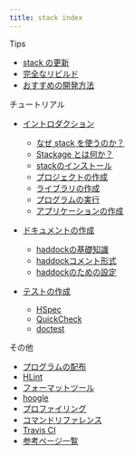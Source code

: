```yaml
---
title: stack index
---
```


Tips

* [stack の更新](/stack/tips/stack-upgrade.html)
* [完全なリビルド](/stack/tips/full-rebuild.html)
* [おすすめの開発方法](/stack/tips/recommend-dev.html)

チュートリアル

* [イントロダクション](/stack/intro/)
  * [なぜ stack を使うのか？](/stack/intro/why-stack.html)
  * [Stackage とは何か？](/stack/intro/stackage.html)
  * [stackのインストール](/stack/intro/stack-install.html)
  * [プロジェクトの作成](/stack/intro/create-prj.html)
  * [ライブラリの作成](/stack/intro/create-lib.html)
  * [プログラムの実行](/stack/intro/exec-prg.html)
  * [アプリケーションの作成](/stack/intro/create-app.html)

* [ドキュメントの作成](/stack/doc/)
  * [haddockの基礎知識](/stack/doc/haddock-intro.html)
  * [haddockコメント形式](/stack/doc/haddock-comment.html)
  * [haddockのための設定](/stack/doc/haddock-settings.html)

* [テストの作成](/stack/test/)
  * [HSpec](/stack/test/hspec.html)
  * [QuickCheck](/stack/test/quickcheck.html)
  * [doctest](/stack/test/doctest.html)

その他

* [プログラムの配布](/stack/etc/stack-script.html)
* [HLint](/stack/etc/hlint.html)
* [フォーマットツール](/stack/etc/format.html)
* [hoogle](/stack/etc/hoogle.html)
* [プロファイリング](/stack/etc/profiling.html)
* [コマンドリファレンス](/stack/etc/cmd-ref.html)
* [Travis CI](/stack/etc/travis-ci.html)
* [参考ページ一覧](/stack/etc/references.html)
